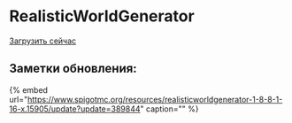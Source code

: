 # RealisticWorldGenerator

[Загрузить сейчас](https://www.spigotmc.org/resources/realisticworldgenerator-1-8-8-1-16-x.15905/)

## Заметки обновления:

{% embed url="https://www.spigotmc.org/resources/realisticworldgenerator-1-8-8-1-16-x.15905/update?update=389844" caption="" %}

